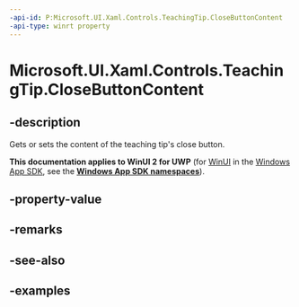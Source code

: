 ```yaml
---
-api-id: P:Microsoft.UI.Xaml.Controls.TeachingTip.CloseButtonContent
-api-type: winrt property
---
```


# Microsoft.UI.Xaml.Controls.TeachingTip.CloseButtonContent

<!--
public object CloseButtonContent { get; set; }
-->

## -description

Gets or sets the content of the teaching tip's close button.

**This documentation applies to WinUI 2 for UWP** (for [WinUI](/windows/apps/winui/winui3/) in the [Windows App SDK](/windows/apps/windows-app-sdk/), see the **[Windows App SDK namespaces](/windows/windows-app-sdk/api/winrt/)**).

## -property-value

## -remarks

## -see-also

## -examples

